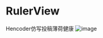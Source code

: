 # RulerView
Hencoder仿写投稿薄荷健康
![image](https://github.com/DailyLI/RulerView/tree/master/app/gif/rulerView.gif)
